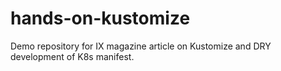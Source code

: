 # hands-on-kustomize
Demo repository for IX magazine article on Kustomize and DRY development of K8s manifest.
